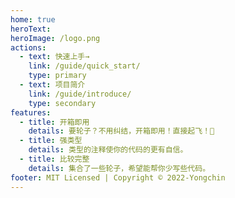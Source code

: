 ```yaml
---
home: true
heroText: 
heroImage: /logo.png
actions: 
  - text: 快速上手→
    link: /guide/quick_start/
    type: primary
  - text: 项目简介
    link: /guide/introduce/
    type: secondary
features:
  - title: 开箱即用
    details: 要轮子？不用纠结，开箱即用！直接起飞！🚀
  - title: 强类型
    details: 类型的注释使你的代码的更有自信。
  - title: 比较完整
    details: 集合了一些轮子，希望能帮你少写些代码。
footer: MIT Licensed | Copyright © 2022-Yongchin
---
```

